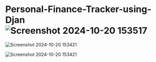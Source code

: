 # Personal-Finance-Tracker-using-Djan![Screenshot 2024-10-20 153517](https://github.com/user-attachments/assets/d2671461-e75a-47ae-8df1-67ecaf3f6c73)
![Screenshot 2024-10-20 153421](https://github.com/user-attachments/assets/2f33f963-c462-425e-86a6-2519922393b5)

![Screenshot 2024-10-20 153421](https://github.com/user-attachments/assets/e78e1883-3fe4-495b-a341-645adb0da7c9)
